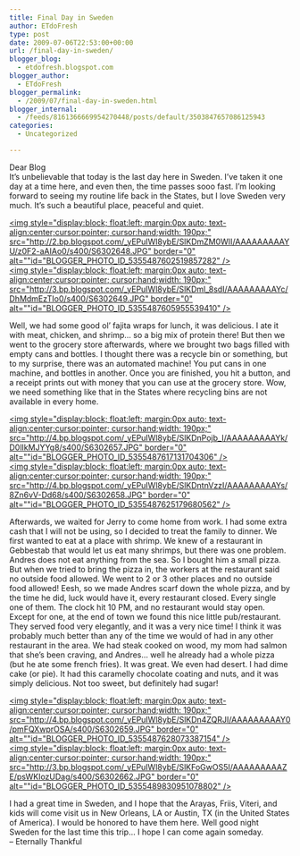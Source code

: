 ```yaml
---
title: Final Day in Sweden
author: ETdoFresh
type: post
date: 2009-07-06T22:53:00+00:00
url: /final-day-in-sweden/
blogger_blog:
  - etdofresh.blogspot.com
blogger_author:
  - ETdoFresh
blogger_permalink:
  - /2009/07/final-day-in-sweden.html
blogger_internal:
  - /feeds/8161366669954270448/posts/default/3503847657086125943
categories:
  - Uncategorized

---
```

<div>
  Dear Blog
</div>

<div>
  It&#8217;s unbelievable that today is the last day here in Sweden. I&#8217;ve taken it one day at a time here, and even then, the time passes sooo fast. I&#8217;m looking forward to seeing my routine life back in the States, but I love Sweden very much. It&#8217;s such a beautiful place, peaceful and quiet.
</div>

[<img style="display:block; float:left; margin:0px auto; text-align:center;cursor:pointer; cursor:hand;width: 190px;" src="http://2.bp.blogspot.com/_yEPuIWl8ybE/SlKDmZM0WII/AAAAAAAAAYU/z0F2-aAIAo0/s400/S6302648.JPG" border="0" alt=""id="BLOGGER_PHOTO_ID_5355487602519857282" />][1]  
[<img style="display:block; float:left; margin:0px auto; text-align:center;cursor:pointer; cursor:hand;width: 190px;" src="http://3.bp.blogspot.com/_yEPuIWl8ybE/SlKDml_8sdI/AAAAAAAAAYc/DhMdmEzTIo0/s400/S6302649.JPG" border="0" alt=""id="BLOGGER_PHOTO_ID_5355487605955539410" />][2]

<div>
  Well, we had some good ol&#8217; fajita wraps for lunch, it was delicious. I ate it with meat, chicken, and shrimp&#8230; so a big mix of protein there! But then we went to the grocery store afterwards, where we brought two bags filled with empty cans and bottles. I thought there was a recycle bin or something, but to my surprise, there was an automated machine! You put cans in one machine, and bottles in another. Once you are finished, you hit a button, and a receipt prints out with money that you can use at the grocery store. Wow, we need something like that in the States where recycling bins are not available in every home.
</div>

[<img style="display:block; float:left; margin:0px auto; text-align:center;cursor:pointer; cursor:hand;width: 190px;" src="http://4.bp.blogspot.com/_yEPuIWl8ybE/SlKDnPojb_I/AAAAAAAAAYk/D0lIkMJYYg8/s400/S6302657.JPG" border="0" alt=""id="BLOGGER_PHOTO_ID_5355487617131704306" />][3]  
[<img style="display:block; float:left; margin:0px auto; text-align:center;cursor:pointer; cursor:hand;width: 190px;" src="http://4.bp.blogspot.com/_yEPuIWl8ybE/SlKDntnVzzI/AAAAAAAAAYs/8Zn6vV-Dd68/s400/S6302658.JPG" border="0" alt=""id="BLOGGER_PHOTO_ID_5355487625179680562" />][4]

<div>
  Afterwards, we waited for Jerry to come home from work. I had some extra cash that I will not be using, so I decided to treat the family to dinner. We first wanted to eat at a place with shrimp. We knew of a restaurant in Gebbestab that would let us eat many shrimps, but there was one problem. Andres does not eat anything from the sea. So I bought him a small pizza. But when we tried to bring the pizza in, the workers at the restaurant said no outside food allowed. We went to 2 or 3 other places and no outside food allowed! Eesh, so we made Andres scarf down the whole pizza, and by the time he did, luck would have it, every restaurant closed. Every single one of them. The clock hit 10 PM, and no restaurant would stay open. Except for one, at the end of town we found this nice little pub/restaurant. They served food very elegantly, and it was a very nice time! I think it was probably much better than any of the time we would of had in any other restaurant in the area. We had steak cooked on wood, my mom had salmon that she&#8217;s been craving, and Andres&#8230; well he already had a whole pizza (but he ate some french fries). It was great. We even had desert. I had dime cake (or pie). It had this caramelly chocolate coating and nuts, and it was simply delicious. Not too sweet, but definitely had sugar!
</div>

[<img style="display:block; float:left; margin:0px auto; text-align:center;cursor:pointer; cursor:hand;width: 190px;" src="http://4.bp.blogspot.com/_yEPuIWl8ybE/SlKDn4ZQRJI/AAAAAAAAAY0/pmFQXwprOSA/s400/S6302659.JPG" border="0" alt=""id="BLOGGER_PHOTO_ID_5355487628073387154" />][5]  
[<img style="display:block; float:left; margin:0px auto; text-align:center;cursor:pointer; cursor:hand;width: 190px;" src="http://3.bp.blogspot.com/_yEPuIWl8ybE/SlKFoGwOS5I/AAAAAAAAAZE/psWKIozUDag/s400/S6302662.JPG" border="0" alt=""id="BLOGGER_PHOTO_ID_5355489830951078802" />][6]

<div>
  I had a great time in Sweden, and I hope that the Arayas, Friis, Viteri, and kids will come visit us in New Orleans, LA or Austin, TX (in the United States of America). I would be honored to have them here. Well good night Sweden for the last time this trip&#8230; I hope I can come again someday.
</div>

<div>
  &#8211; Eternally Thankful
</div>

 [1]: http://2.bp.blogspot.com/_yEPuIWl8ybE/SlKDmZM0WII/AAAAAAAAAYU/z0F2-aAIAo0/s1600/S6302648.JPG
 [2]: http://3.bp.blogspot.com/_yEPuIWl8ybE/SlKDml_8sdI/AAAAAAAAAYc/DhMdmEzTIo0/s1600/S6302649.JPG
 [3]: http://4.bp.blogspot.com/_yEPuIWl8ybE/SlKDnPojb_I/AAAAAAAAAYk/D0lIkMJYYg8/s1600/S6302657.JPG
 [4]: http://4.bp.blogspot.com/_yEPuIWl8ybE/SlKDntnVzzI/AAAAAAAAAYs/8Zn6vV-Dd68/s1600/S6302658.JPG
 [5]: http://4.bp.blogspot.com/_yEPuIWl8ybE/SlKDn4ZQRJI/AAAAAAAAAY0/pmFQXwprOSA/s1600/S6302659.JPG
 [6]: http://3.bp.blogspot.com/_yEPuIWl8ybE/SlKFoGwOS5I/AAAAAAAAAZE/psWKIozUDag/s1600/S6302662.JPG